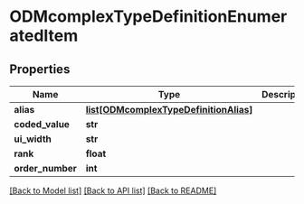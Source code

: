 # ODMcomplexTypeDefinitionEnumeratedItem

## Properties
Name | Type | Description | Notes
------------ | ------------- | ------------- | -------------
**alias** | [**list[ODMcomplexTypeDefinitionAlias]**](ODMcomplexTypeDefinitionAlias.md) |  | [optional] 
**coded_value** | **str** |  | [optional] 
**ui_width** | **str** |  | [optional] 
**rank** | **float** |  | [optional] 
**order_number** | **int** |  | [optional] 

[[Back to Model list]](../README.md#documentation-for-models) [[Back to API list]](../README.md#documentation-for-api-endpoints) [[Back to README]](../README.md)



